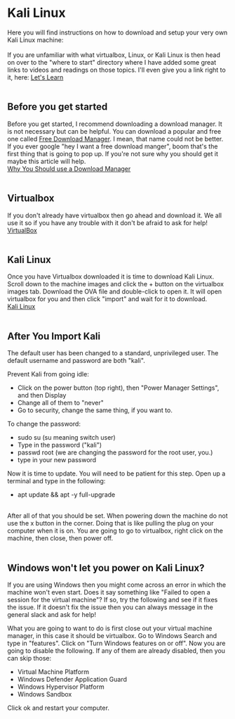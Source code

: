 # Kali Linux
Here you will find instructions on how to download and setup your very own Kali Linux machine: <br>
<br>
If you are unfamiliar with what virtualbox, Linux, or Kali Linux is then head on over to the "where to start" directory where I have added some great links to videos and readings on those topics. I'll even give you a link right to it, here: [Let's Learn](/0_Where_To_Start) <br>
<br>

## Before you get started
Before you get started, I recommend downloading a download manager. It is not necessary but can be helpful. You can download a popular and free one called [Free Download Manager](https://www.freedownloadmanager.org/). I mean, that name could not be better. If you ever google "hey I want a free download manger", boom that's the first thing that is going to pop up. If you're not sure why you should get it maybe this article will help. <br>
[Why You Should use a Download Manager](https://www.hellotech.com/blog/use-download-managers)<br>
<br>

## Virtualbox
If you don't already have virtualbox then go ahead and download it. We all use it so if you have any trouble with it don't be afraid to ask for help! <br>
[VirtualBox](https://www.virtualbox.org/) <br>
<br>

## Kali Linux
Once you have Virtualbox downloaded it is time to download Kali Linux. Scroll down to the machine images and click the + button on the virtualbox images tab. Download the OVA file and double-click to open it. It will open virtualbox for you and then click "import" and wait for it to download. <br>
[Kali Linux](https://www.offensive-security.com/kali-linux-vm-vmware-virtualbox-image-download/#1572305786534-030ce714-cc3b)<br>
<br>

## After You Import Kali
The default user has been changed to a standard, unprivileged user. The default username and password are both "kali".<br>

Prevent Kali from going idle:
- Click on the power button (top right), then "Power Manager Settings", and then Display
- Change all of them to "never"
- Go to security, change the same thing, if you want to. 

To change the password:
- sudo su (su meaning switch user)
- Type in the password ("kali")
- passwd root (we are changing the password for the root user, you.)
- type in your new password

Now it is time to update. You will need to be patient for this step. Open up a terminal and type in the following:
- apt update && apt -y full-upgrade

<br>
After all of that you should be set. When powering down the machine do not use the x button in the corner. Doing that is like pulling the plug on your computer when it is on. You are going to go to virtualbox, right click on the machine, then close, then power off.<br>
<br>

## Windows won't let you power on Kali Linux?
If you are using Windows then you might come across an error in which the machine won't even start. Does it say something like "Failed to open a session for the virtual machine"? If so, try the following and see if it fixes the issue. If it doesn't fix the issue then you can always message in the general slack and ask for help!<br>

What you are going to want to do is first close out your virtual machine manager, in this case it should be virtualbox. Go to Windows Search and type in "features". Click on "Turn Windows features on or off". Now you are going to disable the following. If any of them are already disabled, then you can skip those:
- Virtual Machine Platform
- Windows Defender Application Guard
- Windows Hypervisor Platform
- Windows Sandbox

Click ok and restart your computer. 
